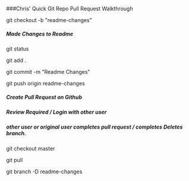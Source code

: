 ###Chris' Quick Git Repo Pull Request Walkthrough

git checkout -b "readme-changes"

##### Made Changes to Readme

git status

git add . 

git commit -m "Readme Changes"

git push origin readme-changes

##### Create Pull Request on Github

##### Review Required / Login with other user 

##### other user or original user completes pull request / completes Deletes branch.

git checkout master

git pull

git branch -D readme-changes




